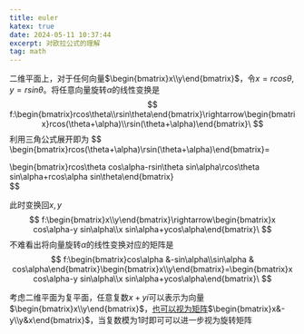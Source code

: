 ```yaml
---
title: euler
katex: true
date: 2024-05-11 10:37:44
excerpt: 对欧拉公式的理解
tag: math
---
```


二维平面上，对于任何向量$\begin{bmatrix}x\\y\end{bmatrix}$，令$x=rcos\theta,y=rsin\theta$。将任意向量旋转$\alpha$的线性变换是
$$
f:\begin{bmatrix}rcos\theta\\rsin\theta\end{bmatrix}\rightarrow\begin{bmatrix}rcos(\theta+\alpha)\\rsin(\theta+\alpha)\end{bmatrix}\
$$
利用三角公式展开即为
$$
\begin{bmatrix}rcos(\theta+\alpha)\\rsin(\theta+\alpha)\end{bmatrix}=

\begin{bmatrix}rcos\theta cos\alpha-rsin\theta sin\alpha\\rcos\theta sin\alpha+rcos\alpha sin\theta\end{bmatrix}\
$$

此时变换回$x,y$
$$
f:\begin{bmatrix}x\\y\end{bmatrix}\rightarrow\begin{bmatrix}x cos\alpha-y sin\alpha\\x sin\alpha+ycos\alpha\end{bmatrix}\
$$
不难看出将向量旋转$\alpha$的线性变换对应的矩阵是
$$
f:\begin{bmatrix}cos\alpha &-sin\alpha\\sin\alpha & cos\alpha\end{bmatrix}\begin{bmatrix}x\\y\end{bmatrix}=\begin{bmatrix}x cos\alpha-y sin\alpha\\x sin\alpha+ycos\alpha\end{bmatrix}\
$$

考虑二维平面为复平面，任意复数$x+yi$可以表示为向量$\begin{bmatrix}x\\y\end{bmatrix}$，[也可以视为矩阵](https://zhuanlan.zhihu.com/p/85321120)$\begin{bmatrix}x&-y\\y&x\end{bmatrix}$，当复数模为1时即可可以进一步视为旋转矩阵
